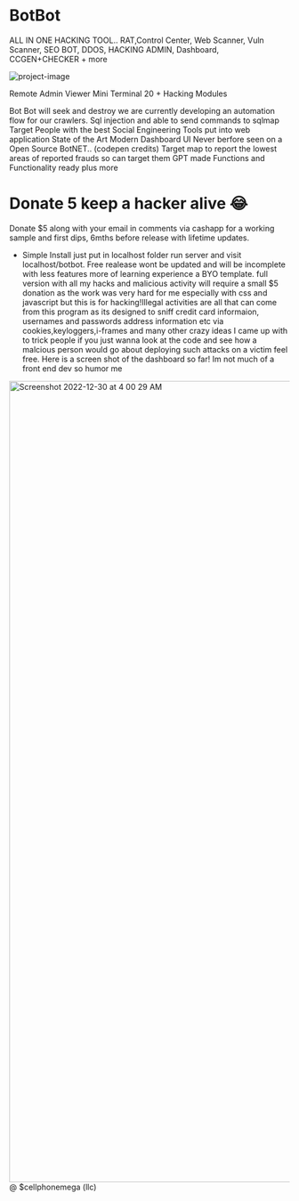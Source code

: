 # BotBot
ALL IN ONE HACKING TOOL.. RAT,Control Center, Web Scanner, Vuln Scanner, SEO BOT, DDOS, HACKING ADMIN, Dashboard, CCGEN+CHECKER + more

![project-image](https://user-images.githubusercontent.com/67332133/210049069-079a6066-e593-4789-8518-92c6534ac591.png)

 Remote Admin Viewer 
 Mini Terminal
 20 + Hacking Modules

 Bot Bot will seek and destroy we are currently developing an automation flow for our crawlers.
 Sql injection and able to send commands to sqlmap
 Target People with the best Social Engineering Tools put into web application 
 State of the Art Modern Dashboard UI Never berfore seen on a Open Source BotNET.. (codepen credits)
 Target map to report the lowest areas of reported frauds so can target them
 GPT made Functions and Functionality ready plus more

# Donate 5 keep a hacker alive 😂
Donate $5 along with your email in comments via cashapp for a working sample and first dips, 6mths before release with lifetime updates.
* Simple Install just put in localhost folder run server and visit localhost/botbot.
Free realease wont be updated and will be incomplete with less features more of learning experience a BYO template. 
full version with all my hacks and malicious activity will require a small $5 donation as the work was very hard for me especially with css and javascript 
but this is for hacking!Illegal activities are all that can come from this program as its designed to sniff credit card informaion, usernames and passwords  address information etc via cookies,keyloggers,i-frames and many other crazy ideas I came up with to trick people if you just wanna look at the code and see how a malcious person would go about deploying such attacks on a victim feel free. Here is a screen shot of the dashboard so far! Im not much of a front end dev so humor me
<img width="1440" alt="Screenshot 2022-12-30 at 4 00 29 AM" src="https://user-images.githubusercontent.com/67332133/210052897-8aa03a2a-b788-4585-8dfc-34228ed08a3c.png">
@ $cellphonemega (llc)
